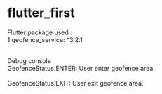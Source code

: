 # flutter_first


Flutter package used :<br/>
1.geofence_service: ^3.2.1<br/>
<br/>

Debug console <br/>
GeofenceStatus.ENTER: User enter geofence area.<br/><br/>
GeofenceStatus.EXIT: User exit geofence area.<br/>

